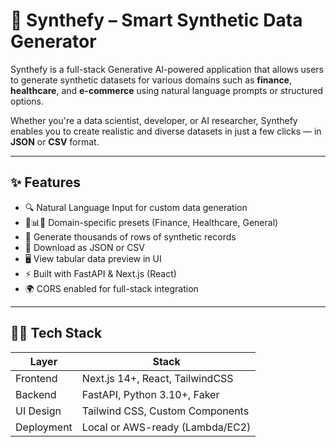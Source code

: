 # 🧠 Synthefy – Smart Synthetic Data Generator

Synthefy is a full-stack Generative AI-powered application that allows users to generate synthetic datasets for various domains such as **finance**, **healthcare**, and **e-commerce** using natural language prompts or structured options.

Whether you're a data scientist, developer, or AI researcher, Synthefy enables you to create realistic and diverse datasets in just a few clicks — in **JSON** or **CSV** format.

---

## ✨ Features

- 🔍 Natural Language Input for custom data generation
- 🏥📊🛒 Domain-specific presets (Finance, Healthcare, General)
- 🧱 Generate thousands of rows of synthetic records
- 🧾 Download as JSON or CSV
- 🖥 View tabular data preview in UI
- ⚡ Built with FastAPI & Next.js (React)
- 🌍 CORS enabled for full-stack integration

---

## 🧑‍💻 Tech Stack

| Layer       | Stack                         |
|-------------|-------------------------------|
| Frontend    | Next.js 14+, React, TailwindCSS |
| Backend     | FastAPI, Python 3.10+, Faker   |
| UI Design   | Tailwind CSS, Custom Components |
| Deployment  | Local or AWS-ready (Lambda/EC2) |
